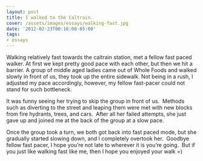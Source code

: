 ```yaml
---
layout: post
title: I walked to the Caltrain.
cover: /assets/images/essays/walking-fast.jpg
date: '2012-02-23T00:16:08-05:00'
tags:
- essays
---
```

Walking relatively fast towards the caltrain station, met a fellow fast paced walker. At first we kept pretty good pace with each other, but then we hit a barrier. A group of middle aged ladies came out of Whole Foods and walked slowly in front of us, they took up the entire sidewalk. Not being in a rush, I adjusted my pace accordingly, however, my fellow fast-pacer could not stand for such bottleneck.

It was funny seeing her trying to skip the group in front of us.  Methods such as diverting to the street and leaping them were met with new blocks from fire hydrants, trees, and cars.  After all her failed attempts, she just gave up and joined me at the back of the group at a slow pace.  

Once the group took a turn, we both got back into fast paced mode, but she gradually started slowing down, and I completely overtook her.  Goodbye fellow fast pacer, I hope you’re not late to wherever it is you’re going.  But if you just like walking fast like me, then I hope you enjoyed your walk =)

